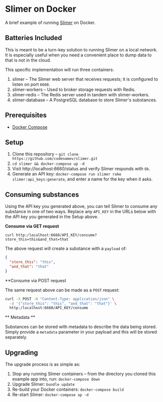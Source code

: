 # Slimer on Docker

A brief example of running [Slimer](https://github.com/codenamev/slimer) on Docker.

## Batteries Included

This is meant to be a turn-key solution to running Slimer on a local network.
It is especially useful when you need a convenient place to dump data to that is not
in the cloud.

This specific implementation will run three containers:

1. slimer – The Slimer web server that receives requests; it is configured
   to listen on port `6660`.
2. slimer-workers – Used to broker storage requests with Redis.
3. slimer-redis – The Redis server used in tandem with slimer-workers.
4. slimer-database – A PostgreSQL database to store Slimer's substances.

## Prerequisites

* [Docker Compose](https://docs.docker.com/compose/install/)

## Setup

1. Clone this repository – `git clone https://github.com/codenamev/slimer.git`
2. `cd slimer && docker-compose up -d`
3. Visit http://localhost:6660/status and verify Slimer responds with `Ok`.
4. Generate an API key: `docker-compose run slimer rake slimer:api_keys:generate`, and enter a name for the key when it asks.

## Consuming substances

Using the API key you generated above, you can tell Slimer to consume any
substance in one of two ways. Replace any `API_KEY` in the URLs below with the
API key you generated  in the Setup above.

**Consume via GET request**

`curl http:/localhost:6660/API_KEY/consume?store_this=this&and_that=that`

The above request will create a substance with a `payload` of:

```json
{
  "store_this": "this",
  "and_that": "that"
}
```

**Consume via POST request

The same request above can be made as a `POST` request:

```bash
curl -X POST -H "Content-Type: application/json" \
  -d '{"store_this": "this", "and_that": "that"}' \
  http:/localhost:6660/API_KEY/consume
```

** Metadata **

Substances can be stored with metadata to describe the data being stored.
Simply provide a `metadata` parameter in your payload and this will be stored
separately.

## Upgrading

The upgrade process is as simple as:

1. Stop any running Slimer containers – from the directory you cloned this
   example app into, run: `docker-compose down`
2. Upgrade Slimer: `bundle update`
3. Re-build your Docker containers: `docker-compose build`
4. Re-start Slimer: `docker-compose up -d`
